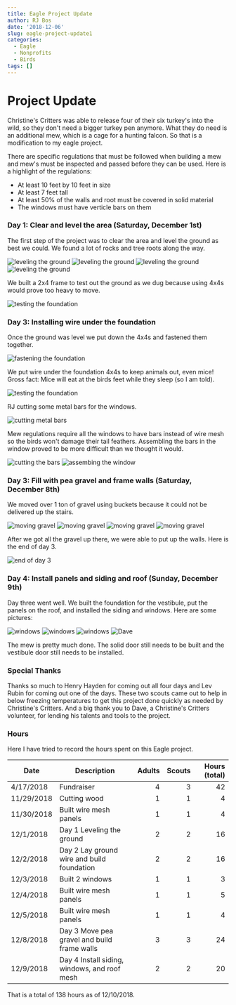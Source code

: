 ```yaml
---
title: Eagle Project Update
author: RJ Bos
date: '2018-12-06'
slug: eagle-project-update1
categories:
  - Eagle
  - Nonprofits
  - Birds
tags: []
---
```



# Project Update

Christine's Critters was able to release four of their six turkey's into the wild, so they don't need a bigger turkey pen anymore.  What they do need is an additional mew, which is a cage for a hunting falcon.  So that is a modification to my eagle project.

There are specific regulations that must be followed when building a mew and mew's must be inspected and passed before they can be used.  Here is a highlight of the regulations:

* At least 10 feet by 10 feet in size
* At least 7 feet tall
* At least 50% of the walls and root must be covered in solid material
* The windows must have verticle bars on them

### Day 1: Clear and level the area (Saturday, December 1st)

The first step of the project was to clear the area and level the ground as best we could.  We found a lot of rocks and tree roots along the way.

![leveling the ground](/images/20181201_leveling_ground.jpg)
![leveling the ground](/images/20181201_leveling2.jpg)
![leveling the ground](/images/20181201_leveling3.jpg)
![leveling the ground](/images/20181201_leveling4.jpg)

We built a 2x4 frame to test out the ground as we dug because using 4x4s would prove too heavy to move.

![testing the foundation](/images/20181201_testframe.jpg)

### Day 3: Installing wire under the foundation

Once the ground was level we put down the 4x4s and fastened them together.

![fastening the foundation](/images/20181201_foundation.jpg)

We put wire under the foundation 4x4s to keep animals out, even mice!  Gross fact: Mice will eat at the birds feet while they sleep (so I am told).

![testing the foundation](/images/20181201_wire_under_foundation.jpg)

RJ cutting some metal bars for the windows.

![cutting metal bars](/images/20181203_204702.jpg)

Mew regulations require all the windows to have bars instead of wire mesh so the birds won't damage their tail feathers.  Assembling the bars in the window proved to be more difficult than we thought it would.

![cutting the bars](/images/20181203_cutting_bars.jpg)
![assembing the window](/images/20181203_window.jpg)

### Day 3: Fill with pea gravel and frame walls (Saturday, December 8th)

We moved over 1 ton of gravel using buckets because it could not be delivered up the stairs.

![moving gravel](/images/20181208_gravel1.jpg)
![moving gravel](/images/20181208_gravel2jpg.jpg)
![moving gravel](/images/20181208_gravel3.jpg)
![moving gravel](/images/20181208_gravel4.jpg)

After we got all the gravel up there, we were able to put up the walls.  Here is the end of day 3.

![end of day 3](/images/20181208_end_of_day2.jpg)

### Day 4: Install panels and siding and roof (Sunday, December 9th)

Day three went well.  We built the foundation for the vestibule, put the panels on the roof, and installed the siding and windows.  Here are some pictures:

![windows](/images/20181209_window1.jpg)
![windows](/images/20181209_window2.jpg)
![windows](/images/20181209_window3.jpg)
![Dave](/images/20181209_151712.jpg)

The mew is pretty much done.  The solid door still needs to be built and the vestibule door still needs to be installed.

### Special Thanks

Thanks so much to Henry Hayden for coming out all four days and Lev Rubin for coming out one of the days.  These two scouts came out to help in below freezing temperatures to get this project done quickly as needed by Christine's Critters.  And a big thank you to Dave, a Christine's Critters volunteer, for lending his talents and tools to the project.

### Hours

Here I have tried to record the hours spent on this Eagle project.  

| Date | Description | Adults | Scouts | Hours (total)
| --- | --- | ---: | ---: | ----:
|4/17/2018 | Fundraiser | 4 | 3 | 42
|11/29/2018 | Cutting wood | 1 | 1 | 4
|11/30/2018 | Built wire mesh panels | 1 | 1 | 4
|12/1/2018  | Day 1 Leveling the ground | 2 | 2 | 16
|12/2/2018 | Day 2 Lay ground wire and build foundation | 2 | 2 | 16
|12/3/2018 | Built 2 windows | 1 | 1 | 3
|12/4/2018 | Built wire mesh panels | 1 | 1 | 5
|12/5/2018 | Built wire mesh panels | 1 | 1 | 4
|12/8/2018 | Day 3 Move pea gravel and build frame walls | 3 | 3 | 24
|12/9/2018 | Day 4 Install siding, windows, and roof mesh | 2 | 2 | 20

That is a total of 138 hours as of 12/10/2018.

